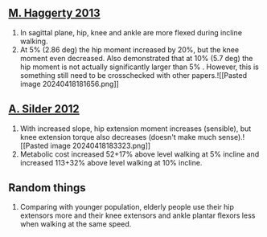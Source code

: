 ## [M. Haggerty 2013](https://www.sciencedirect.com/science/article/pii/S0966636214000022)

1. In sagittal plane, hip, knee and ankle are more flexed during incline walking.
2. At 5% (2.86 deg) the hip moment increased by 20%, but the knee moment even decreased. Also demonstrated that at 10% (5.7 deg) the hip moment is not actually significantly larger than 5% . However, this is something still need to be crosschecked with other papers.![[Pasted image 20240418181656.png]]

## [A. Silder 2012](https://www.sciencedirect.com/science/article/pii/S0021929012002291)
1. With increased slope, hip extension moment increases (sensible), but knee extension torque also decreases (doesn't make much sense).![[Pasted image 20240418183323.png]]
2. Metabolic cost increased 52+17% above level walking at 5% incline and increased 113+32% above level walking at 10% incline.

## Random things
1. Comparing with younger population, elderly people use their hip extensors more and their knee extensors and ankle plantar flexors less when walking at the same speed.